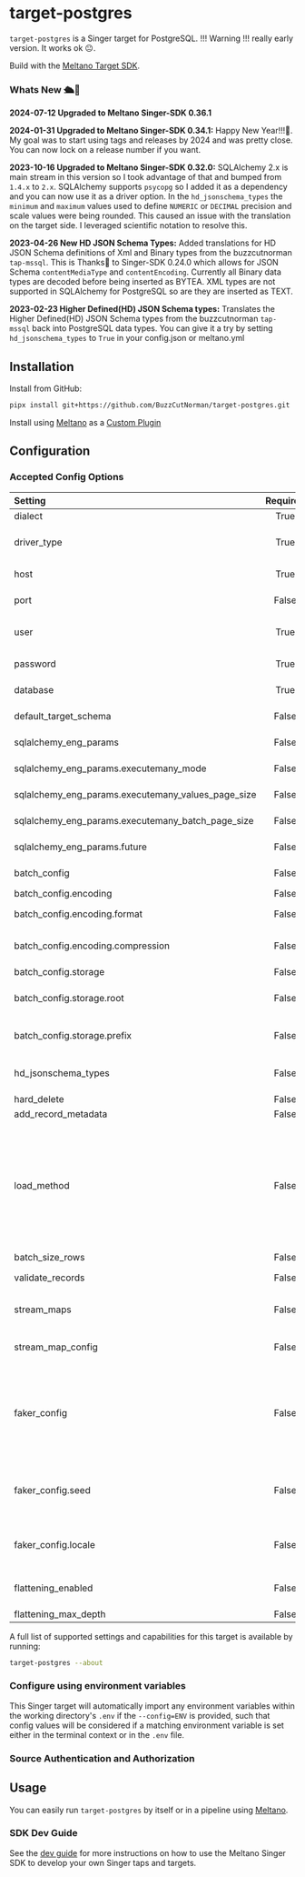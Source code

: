 # target-postgres

`target-postgres` is a Singer target for PostgreSQL. !!! Warning !!! really early version.  It works ok 😐. 

Build with the [Meltano Target SDK](https://sdk.meltano.com).
### Whats New 🛳️🎉
**2024-07-12 Upgraded to Meltano Singer-SDK 0.36.1**

**2024-01-31 Upgraded to Meltano Singer-SDK 0.34.1:** Happy New Year!!!🎉.  My goal was to start using tags and releases by 2024 and was pretty close.  You can now lock on a release number if you want. 

**2023-10-16 Upgraded to Meltano Singer-SDK 0.32.0:** SQLAlchemy 2.x is main stream in this version so I took advantage of that and bumped from `1.4.x` to `2.x`.  SQLAlchemy supports `psycopg` so I added it as a dependency and you can now use it as a driver option. In the `hd_jsonschema_types` the `minimum` and `maximum` values used to define `NUMERIC` or `DECIMAL` precision and scale values were being rounded.  This caused an issue with the translation on the target side.  I leveraged scientific notation to resolve this.

**2023-04-26 New HD JSON Schema Types:**  Added translations for HD JSON Schema definitions of Xml and Binary types from the buzzcutnorman `tap-mssql`.  This is Thanks🙏 to Singer-SDK 0.24.0 which allows for JSON Schema `contentMediaType` and `contentEncoding`.  Currently all Binary data types are decoded before being inserted as BYTEA.  XML types are not supported in SQLAlchemy for PostgreSQL so are they are inserted as TEXT.

**2023-02-23 Higher Defined(HD) JSON Schema types:**  Translates the Higher Defined(HD) JSON Schema types from the buzzcutnorman `tap-mssql` back into PostgreSQL data types.  You can give it a try by setting `hd_jsonschema_types` to `True` in your config.json or meltano.yml

## Installation
Install from GitHub:

```bash
pipx install git+https://github.com/BuzzCutNorman/target-postgres.git
```

Install using [Meltano](https://www.meltano.com) as a [Custom Plugin](https://docs.meltano.com/guide/plugin-management#custom-plugins)


## Configuration

### Accepted Config Options

<!--
Developer TODO: Provide a list of config options accepted by the target.

This section can be created by copy-pasting the CLI output from:

```
target-postgres --about --format=markdown
```
-->
| Setting | Required | Default | Description |
|:--------|:--------:|:-------:|:------------|
| dialect | True     | postgresql | The Dialect of SQLAlchamey |
| driver_type | True     | psycopg | The Python Driver you<BR/>will be using to connect<BR/>to the SQL server |
| host | True     | None    | The FQDN of the Host serving<BR/>out the SQL Instance |
| port | False    | None    | The port on which SQL<BR/>awaiting connection |
| user | True     | None    | The User Account who has<BR/>been granted access to the<BR/>SQL Server |
| password | True     | None    | The Password for the<BR/>User account |
| database | True     | None    | The Default database for<BR/>this connection |
| default_target_schema | False    | None    | The Default schema to<BR/>place all streams |
| sqlalchemy_eng_params | False    | None    | SQLAlchemy Engine Paramaters:<BR/>executemany_mode, future |
| sqlalchemy_eng_params.executemany_mode | False    | None    | Executemany Mode:<BR/>values_plus_batch, |
| sqlalchemy_eng_params.executemany_values_page_size | False    | None    | Executemany Values Page Size:<BR/>Number:, |
| sqlalchemy_eng_params.executemany_batch_page_size | False    | None    | Executemany Batch Page Size:<BR/>Number:, |
| sqlalchemy_eng_params.future | False    | None    | Run the engine in 2.0 mode:<BR/>True, False |
| batch_config | False    | None    | Optional Batch Message<BR/>configuration |
| batch_config.encoding | False    | None    |             |
| batch_config.encoding.format | False    | None    | Currently the only format<BR/>is jsonl |
| batch_config.encoding.compression | False    | None    | Currently the only<BR/>compression option<BR/>is gzip |
| batch_config.storage | False    | None    |             |
| batch_config.storage.root | False    | None    | The directory you want<BR/>batch messages to be placed in<BR/>example: file://test/batches |
| batch_config.storage.prefix | False    | None    | What prefix you want your<BR/>messages to have<BR/>example: test-batch- |
| hd_jsonschema_types | False    |       False | Turn on translation of<BR/>Higher Defined(HD) JSON<BR/>Schema types to SQL Types |
| hard_delete | False    |       False | Hard delete records. |
| add_record_metadata | False    | None    | Add metadata to records. |
| load_method | False    | append-only | The method to use when<BR/>loading data into the <BR/>destination. `append-only`<BR/>will always write all input<BR/>records whether that records<BR/>already exists or not.<BR/>`upsert` will update existing<BR/>records and insert new records.<BR/>`overwrite` will delete all<BR/>existing records and insert<BR/>all input records. |
| batch_size_rows | False    | None    | Maximum number of rows in each batch. |
| validate_records | False    |       True | Whether to validate the<BR/>schema of the incoming streams. |
| stream_maps | False    | None    | Config object for stream<BR/>maps capability. For more<BR/>information check out [Stream Maps](https://sdk.meltano.com/en/latest/stream_maps.html). |
| stream_map_config | False    | None    | User-defined config values<BR/>to be used within<BR/>map expressions. |
| faker_config | False    | None    | Config for the [`Faker`](https://faker.readthedocs.io/en/master/)<BR/>instance variable `fake`<BR/>used within map expressions.<BR/>Only applicable if the<BR/>plugin specifies `faker` as<BR/>an addtional dependency<BR/>(through the `singer-sdk`<BR/>`faker` extra or directly). |
| faker_config.seed | False    | None    | Value to seed the Faker<BR/>generator for<BR/>deterministic output: https://faker.readthedocs.io/en/master/#seeding-the-generator |
| faker_config.locale | False    | None    | One or more LCID locale<BR/>strings to produce localized<BR/>output for: https://faker.readthedocs.io/en/master/#localization |
| flattening_enabled | False    | None    | 'True' to enable schema<BR/>flattening and automatically<BR/>expand nested properties. |
| flattening_max_depth | False    | None    | The max depth to flatten schemas. |

A full list of supported settings and capabilities for this
target is available by running:

```bash
target-postgres --about
```

### Configure using environment variables

This Singer target will automatically import any environment variables within the working directory's
`.env` if the `--config=ENV` is provided, such that config values will be considered if a matching
environment variable is set either in the terminal context or in the `.env` file.

### Source Authentication and Authorization

<!--
Developer TODO: If your target requires special access on the destination system, or any special authentication requirements, provide those here.
-->

## Usage

You can easily run `target-postgres` by itself or in a pipeline using [Meltano](https://meltano.com/).
<!--
### Executing the Target Directly

```bash
target-postgres --version
target-postgres --help
# Test using the "Carbon Intensity" sample:
tap-carbon-intensity | target-postgres --config /path/to/target-postgres-config.json
```

## Developer Resources

Follow these instructions to contribute to this project.

### Initialize your Development Environment

```bash
pipx install poetry
poetry install
```

### Create and Run Tests

Create tests within the `target_postgres/tests` subfolder and
  then run:

```bash
poetry run pytest
```

You can also test the `target-postgres` CLI interface directly using `poetry run`:

```bash
poetry run target-postgres --help
```

### Testing with [Meltano](https://meltano.com/)

_**Note:** This target will work in any Singer environment and does not require Meltano.
Examples here are for convenience and to streamline end-to-end orchestration scenarios._

<!--
Developer TODO:
Your project comes with a custom `meltano.yml` project file already created. Open the `meltano.yml` and follow any "TODO" items listed in
the file.
-->
<!--
Next, install Meltano (if you haven't already) and any needed plugins:

```bash
# Install meltano
pipx install meltano
# Initialize meltano within this directory
cd target-postgres
meltano install
```

Now you can test and orchestrate using Meltano:

```bash
# Test invocation:
meltano invoke target-postgres --version
# OR run a test `elt` pipeline with the Carbon Intensity sample tap:
meltano elt tap-carbon-intensity target-postgres
```
-->
### SDK Dev Guide

See the [dev guide](https://sdk.meltano.com/en/latest/dev_guide.html) for more instructions on how to use the Meltano Singer SDK to
develop your own Singer taps and targets.
